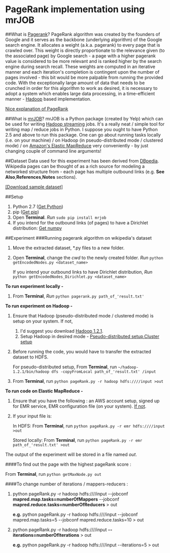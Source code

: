 PageRank implementation using mrJOB
===================================
##What is [Pagerank](http://en.wikipedia.org/wiki/PageRank)?
PageRank algorithm was created by the founders of Google and it serves as the backbone (underlying algorithm) of the Google search engine. It allocates a weight (a.k.a. pagerank) to every page that is crawled over. This weight is directly proportionate to the relevance given (to the associated page) by Google search - a page with a higher pagerank value is considered to be more relevant and is ranked higher by the search engine during search recall. These weights are computed in an iterative manner and each iteration's completion is contingent upon the number of pages involved - this bit would be more palpable from running the provided code. With the exceptionally large amount of data that needs to be crunched in order for this algorithm to work as desired, it is necessary to adopt a system which enables large data processing, in a time-efficient manner - [Hadoop](http://strata.oreilly.com/2011/01/what-is-hadoop.html) based implementation.

[Nice explanation of PageRank](http://pr.efactory.de/e-pagerank-algorithm.shtml)

##What is [mrJOB](https://github.com/Yelp/mrjob)?
mrJOB is a Python package (created by Yelp) which can be used for writing [Hadoop streaming](http://hadoop.apache.org/docs/r1.1.2/streaming.html) jobs. It's a really neat / simple tool for writing map / reduce jobs in Python. I suppose you ought to have Python 2.5 and above to run this package. One can go about running tasks locally (i.e. on your machine) / on Hadoop (in pseudo-distributed mode / clustered mode) / on [Amazon's Elastic MapReduce](http://aws.amazon.com/elasticmapreduce/) very conveniently - by just changing couple of command line arguments!

##Dataset
Data used for this experiment has been derived from [DBpedia](http://dbpedia.org/About). Wikipedia pages can be thought of as a rich source for modeling a networked structure from - each page has multiple outbound links (e.g. **See Also**,**References**,**Notes** sections).

[[Download sample dataset]](http://downloads.dbpedia.org/3.9/id/page_links_id.nt.bz2)

##Setup
1. Python 2.7 ([Get Python](http://www.python.org/download/releases/2.7/))
2. pip ([Get pip](https://pypi.python.org/pypi/pip))
3. Open **Terminal**. *Run* `sudo pip install mrjob`
4. If you intend for the outbound links (of pages) to have a Dirichlet distribution: [Get numpy](http://www.scipy.org/install.html)

##Experiment
###Running pagerank algorithm on wikipedia's dataset

1. Move the extracted dataset, \*.py files to a new folder.
2. Open **Terminal**, change the *cwd* to the newly created folder. *Run* `python getEncodedNodes.py <dataset_name>`

	If you intend your outbound links to have Dirichlet distribution, *Run* `python getEncodedNodes_Dirichlet.py <dataset_name>`


**To run experiment locally -**

1. From **Terminal**, *Run* `python pagerank.py path_of_'result.txt'`

**To run experiment on Hadoop -**

1. Ensure that Hadoop (pseudo-distributed mode / clustered mode) is setup on your system. If not,

	1. I'd suggest you download [Hadoop 1.2.1](http://mirror.cc.columbia.edu/pub/software/apache/hadoop/common/hadoop-1.2.1/hadoop-1.2.1-bin.tar.gz).
	2. Setup Hadoop in desired mode - [Pseudo-distributed setup](http://hadoop.apache.org/docs/r1.2.1/single_node_setup.html),[Cluster setup](http://hadoop.apache.org/docs/r1.2.1/cluster_setup.html)

2. Before running the code, you would have to transfer the extracted dataset to HDFS. 

	For pseudo-distributed setup, From **Terminal**, run `~/hadoop-1.2.1/bin/hadoop dfs -copyFromLocal path_of_'result.txt' /input`

3. From **Terminal**, run `python pageRank.py -r hadoop hdfs:////input >out`

**To run code on Elastic MapReduce -**

1. Ensure that you have the following : an AWS account setup, signed up for EMR service, EMR configuration file (on your system). [If not](http://pythonhosted.org/mrjob/guides/emr-quickstart.html#configuring-aws-credentials).

2. If your input file is:

	In HDFS: From **Terminal**, run `python pageRank.py -r emr hdfs:////input >out`

	Stored locally: From **Terminal**, run `python pageRank.py -r emr path_of_'result.txt' >out`

The output of the experiment will be stored in a file named *out*.


####To find out the page with the highest pageRank score :

From **Terminal**, run `python getMaxNode.py out`


####To change number of iterations / mappers-reducers :

1.	python pageRank.py -r hadoop hdfs:////input --jobconf **mapred.map.tasks=numberOfMappers** --jobconf **mapred.reduce.tasks=numberOfReducers** > out
	
	**e.g.** python pageRank.py -r hadoop hdfs:////input --jobconf mapred.map.tasks=5 --jobconf mapred.reduce.tasks=10 > out
	
2. python pageRank.py -r hadoop hdfs:////input **--iterations=numberOfIterations** > out
	
	**e.g.** python pageRank.py -r hadoop hdfs:////input --iterations=5 > out
